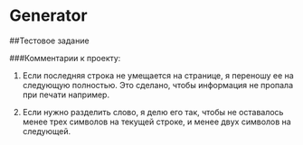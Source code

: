 # Generator
##Тестовое задание

###Комментарии к проекту:
1) Если последняя строка не умещается на странице, я переношу ее на следующую полностью.
Это сделано, чтобы информация не пропала при печати например.

2) Если нужно разделить слово, я делю его так, чтобы не оставалось менее трех символов 
на текущей строке, и менее двух символов на следующей.
